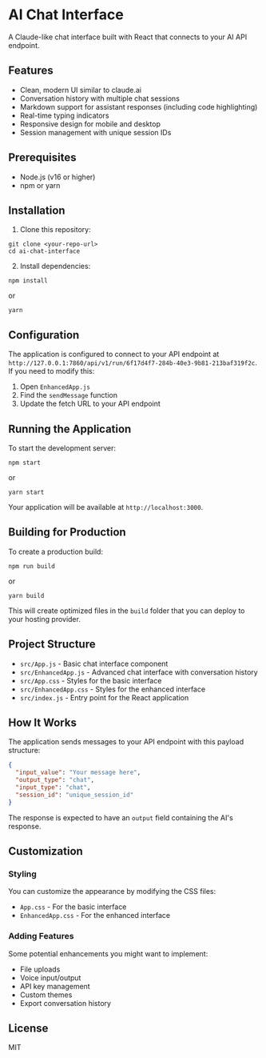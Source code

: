 # AI Chat Interface

A Claude-like chat interface built with React that connects to your AI API endpoint.

## Features

- Clean, modern UI similar to claude.ai
- Conversation history with multiple chat sessions
- Markdown support for assistant responses (including code highlighting)
- Real-time typing indicators
- Responsive design for mobile and desktop
- Session management with unique session IDs

## Prerequisites

- Node.js (v16 or higher)
- npm or yarn

## Installation

1. Clone this repository:
```
git clone <your-repo-url>
cd ai-chat-interface
```

2. Install dependencies:
```
npm install
```
or
```
yarn
```

## Configuration

The application is configured to connect to your API endpoint at `http://127.0.0.1:7860/api/v1/run/6f17d4f7-284b-40e3-9b81-213baf319f2c`. If you need to modify this:

1. Open `EnhancedApp.js`
2. Find the `sendMessage` function
3. Update the fetch URL to your API endpoint

## Running the Application

To start the development server:

```
npm start
```
or
```
yarn start
```

Your application will be available at `http://localhost:3000`.

## Building for Production

To create a production build:

```
npm run build
```
or
```
yarn build
```

This will create optimized files in the `build` folder that you can deploy to your hosting provider.

## Project Structure

- `src/App.js` - Basic chat interface component
- `src/EnhancedApp.js` - Advanced chat interface with conversation history
- `src/App.css` - Styles for the basic interface
- `src/EnhancedApp.css` - Styles for the enhanced interface
- `src/index.js` - Entry point for the React application

## How It Works

The application sends messages to your API endpoint with this payload structure:

```json
{
  "input_value": "Your message here",
  "output_type": "chat",
  "input_type": "chat",
  "session_id": "unique_session_id"
}
```

The response is expected to have an `output` field containing the AI's response.

## Customization

### Styling

You can customize the appearance by modifying the CSS files:
- `App.css` - For the basic interface
- `EnhancedApp.css` - For the enhanced interface

### Adding Features

Some potential enhancements you might want to implement:
- File uploads
- Voice input/output
- API key management
- Custom themes
- Export conversation history

## License

MIT
